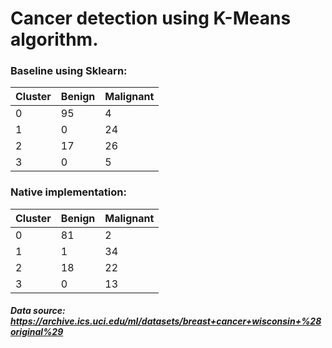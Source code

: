 # Cancer detection using K-Means algorithm. 
 
### Baseline using Sklearn: 
| Cluster | Benign | Malignant |
|---------|--------|-----------|
| 0       | 95     | 4         |
| 1       | 0      | 24        |
| 2       | 17     | 26        |
| 3       | 0      | 5         |
  
  
### Native implementation: 
| Cluster | Benign | Malignant |
|---------|--------|-----------|
| 0       | 81     | 2         |
| 1       | 1      | 34        |
| 2       | 18     | 22        |
| 3       | 0      | 13        |
  
  
##### Data source: https://archive.ics.uci.edu/ml/datasets/breast+cancer+wisconsin+%28original%29
